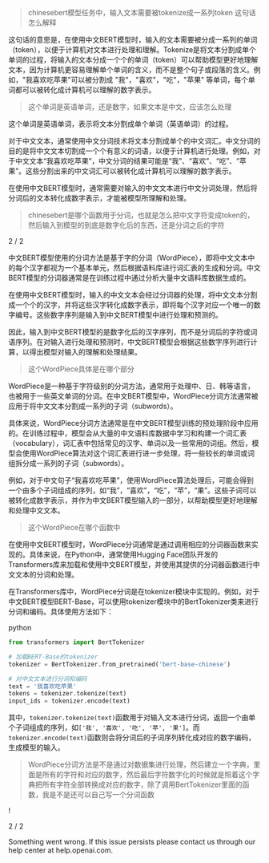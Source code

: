 > chinesebert模型任务中，输入文本需要被tokenize成一系列token 这句话怎么解释

这句话的意思是，在使用中文BERT模型时，输入的文本需要被分成一系列的单词（token），以便于计算机对文本进行处理和理解。Tokenize是将文本分割成单个单词的过程，将输入的文本分成一个个的单词（token）可以帮助模型更好地理解文本，因为计算机更容易理解单个单词的含义，而不是整个句子或段落的含义。例如，"我喜欢吃苹果"可以被分割成 "我"，"喜欢"，"吃"，"苹果" 等单词，每个单词都可以被转化成计算机可以理解的数字表示。

> 这个单词是英语单词，还是数字，如果文本是中文，应该怎么处理

这个单词是英语单词，表示将文本分割成单个单词（英语单词）的过程。

对于中文文本，通常使用中文分词技术将文本分割成单个的中文词汇。中文分词的目的是将中文文本切割成一个个有意义的词语，以便于计算机进行处理。例如，对于中文文本“我喜欢吃苹果”，中文分词的结果可能是“我”、“喜欢”、“吃”、“苹果”。这些分割出来的中文词汇可以被转化成计算机可以理解的数字表示。

在使用中文BERT模型时，通常需要对输入的中文文本进行中文分词处理，然后将分词后的文本转化成数字表示，才能被模型所理解和处理。

> chinesebert是哪个函数用于分词，也就是怎么把中文字符变成token的，然后输入到模型的到底是数字化后的东西，还是分词之后的字符

2 / 2

中文BERT模型使用的分词方法是基于字的分词（WordPiece），即将中文文本中的每个汉字都视为一个基本单元，然后根据语料库进行词汇表的生成和分词。中文BERT模型的分词器通常是在训练过程中通过分析大量中文语料库数据生成的。

在使用中文BERT模型时，输入的中文文本会经过分词器的处理，将中文文本分割成一个个的汉字，并将这些汉字转化成数字表示，即将每个汉字对应一个唯一的数字编号。这些数字序列是输入到中文BERT模型中进行处理和预测的。

因此，输入到中文BERT模型的是数字化后的汉字序列，而不是分词后的字符或词语序列。在对输入进行处理和预测时，中文BERT模型会根据这些数字序列进行计算，以得出模型对输入的理解和处理结果。

> 这个WordPiece具体是在哪个部分

WordPiece是一种基于字符级别的分词方法，通常用于处理中、日、韩等语言，也被用于一些英文单词的分词。在中文BERT模型中，WordPiece分词方法通常被应用于将中文文本分割成一系列的子词（subwords）。

具体来说，WordPiece分词方法通常是在中文BERT模型训练的预处理阶段中应用的。在训练过程中，模型会从大量的中文语料库数据中学习和构建一个词汇表（vocabulary），词汇表中包括常见的汉字、单词以及一些常用的词组。然后，模型会使用WordPiece算法对这个词汇表进行进一步处理，将一些较长的单词或词组拆分成一系列的子词（subwords）。

例如，对于中文句子“我喜欢吃苹果”，使用WordPiece算法处理后，可能会得到一个由多个子词组成的序列，如“我”，“喜欢”，“吃”，“苹”，“果”。这些子词可以被转化成数字表示，并作为中文BERT模型输入的一部分，以帮助模型更好地理解和处理中文文本。

> 这个WordPiece在哪个函数中

在使用中文BERT模型时，WordPiece分词通常是通过调用相应的分词器函数来实现的。具体来说，在Python中，通常使用Hugging Face团队开发的Transformers库来加载和使用中文BERT模型，并使用其提供的分词器函数进行中文文本的分词和处理。

在Transformers库中，WordPiece分词是在tokenizer模块中实现的。例如，对于中文BERT模型BERT-Base，可以使用tokenizer模块中的BertTokenizer类来进行分词和编码。具体使用方法如下：

python

```python
from transformers import BertTokenizer

# 加载BERT-Base的tokenizer
tokenizer = BertTokenizer.from_pretrained('bert-base-chinese')

# 对中文文本进行分词和编码
text = '我喜欢吃苹果'
tokens = tokenizer.tokenize(text)
input_ids = tokenizer.encode(text)
```

其中，`tokenizer.tokenize(text)`函数用于对输入文本进行分词，返回一个由单个子词组成的序列，如`['我', '喜欢', '吃', '苹', '果']`。而`tokenizer.encode(text)`函数则会将分词后的子词序列转化成对应的数字编码，生成模型的输入。

> WordPiece分词方法是不是通过对数据集进行处理，然后建立一个字典，里面是所有的字符和对应的数字，然后最后字符数字化的时候就是照着这个字典把所有字符全部转换成对应的数字，除了调用BertTokenizer里面的函数，我是不是还可以自己写一个分词函数

!

2 / 2

Something went wrong. If this issue persists please contact us through our help center at help.openai.com.